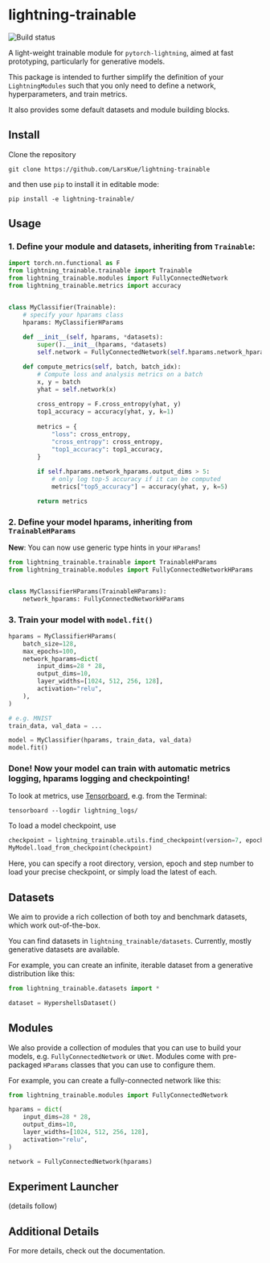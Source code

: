 # lightning-trainable

![Build status](https://github.com/LarsKue/lightning-trainable/workflows/Tests/badge.svg)

A light-weight trainable module for `pytorch-lightning`, aimed at fast prototyping,
particularly for generative models.

This package is intended to further simplify the definition of your `LightningModules`
such that you only need to define a network, hyperparameters, and train metrics.

It also provides some default datasets and module building blocks.

## Install
Clone the repository

`git clone https://github.com/LarsKue/lightning-trainable`

and then use `pip` to install it in editable mode:

`pip install -e lightning-trainable/`

## Usage
### 1. Define your module and datasets, inheriting from `Trainable`:

```python
import torch.nn.functional as F
from lightning_trainable.trainable import Trainable
from lightning_trainable.modules import FullyConnectedNetwork
from lightning_trainable.metrics import accuracy


class MyClassifier(Trainable):
    # specify your hparams class
    hparams: MyClassifierHParams
    
    def __init__(self, hparams, *datasets):
        super().__init__(hparams, *datasets)
        self.network = FullyConnectedNetwork(self.hparams.network_hparams)

    def compute_metrics(self, batch, batch_idx):
        # Compute loss and analysis metrics on a batch
        x, y = batch
        yhat = self.network(x)
        
        cross_entropy = F.cross_entropy(yhat, y)
        top1_accuracy = accuracy(yhat, y, k=1)
        
        metrics = {
            "loss": cross_entropy,
            "cross_entropy": cross_entropy,
            "top1_accuracy": top1_accuracy,
        }
        
        if self.hparams.network_hparams.output_dims > 5:
            # only log top-5 accuracy if it can be computed
            metrics["top5_accuracy"] = accuracy(yhat, y, k=5)

        return metrics
```

### 2. Define your model hparams, inheriting from `TrainableHParams`

**New**: You can now use generic type hints in your `HParams`! 

```python
from lightning_trainable.trainable import TrainableHParams
from lightning_trainable.modules import FullyConnectedNetworkHParams


class MyClassifierHParams(TrainableHParams):
    network_hparams: FullyConnectedNetworkHParams
```

### 3. Train your model with `model.fit()`
```python
hparams = MyClassifierHParams(
    batch_size=128,
    max_epochs=100,
    network_hparams=dict(
        input_dims=28 * 28,
        output_dims=10,
        layer_widths=[1024, 512, 256, 128],
        activation="relu",
    ),
)

# e.g. MNIST
train_data, val_data = ...

model = MyClassifier(hparams, train_data, val_data)
model.fit()
```


### Done! Now your model can train with automatic metrics logging, hparams logging and checkpointing!

To look at metrics, use [Tensorboard](https://www.tensorflow.org/tensorboard), e.g. from the Terminal:
```
tensorboard --logdir lightning_logs/
```

To load a model checkpoint, use

```python
checkpoint = lightning_trainable.utils.find_checkpoint(version=7, epoch="last")
MyModel.load_from_checkpoint(checkpoint)
```

Here, you can specify a root directory, version, epoch and step number
to load your precise checkpoint, or simply load the latest of each.

## Datasets
We aim to provide a rich collection of both toy and benchmark datasets, which work out-of-the-box.

You can find datasets in `lightning_trainable/datasets`. Currently, mostly generative datasets are available.

For example, you can create an infinite, iterable dataset from a generative distribution like this:

```python
from lightning_trainable.datasets import *

dataset = HypershellsDataset()
```

## Modules
We also provide a collection of modules that you can use to build your models,
e.g. `FullyConnectedNetwork` or `UNet`.
Modules come with pre-packaged `HParams` classes that you can use to configure them.

For example, you can create a fully-connected network like this:

```python
from lightning_trainable.modules import FullyConnectedNetwork

hparams = dict(
    input_dims=28 * 28,
    output_dims=10,
    layer_widths=[1024, 512, 256, 128],
    activation="relu",
)

network = FullyConnectedNetwork(hparams)
```

## Experiment Launcher
(details follow)

## Additional Details
For more details, check out the documentation.
